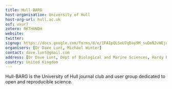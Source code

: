 ```yaml
---
title: Hull-BARG
host-organisation: University of Hull
host-org-url: hull.ac.uk
osf: vxur7
zotero: RKTHUNDH
website: 
twitter: 
signup: https://docs.google.com/forms/d/e/1FAIpQLSeU7qDay9M_suDoNJvWEjuCAZwQzM1haNahqE9NGY9Cc1En3A/viewform
organisers: [Dr Dave Lunt, Michael Winter]
contact: dave.lunt@gmail.com
address: [Dr Dave Lunt, Dept of Biological and Marine Sciences, Hardy Building, University of Hull, HULL HU6 7RX, UK]
country: United Kingdom
---
```


Hull-BARG is the University of Hull journal club and user group dedicated to open and reproducible science.
